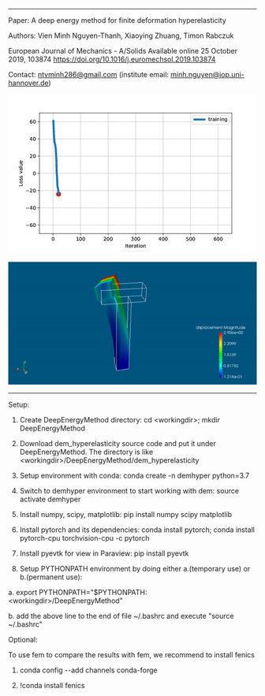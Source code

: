 --------------------------------------------------------------------
Paper: 
A deep energy method for finite deformation hyperelasticity

Authors: Vien Minh Nguyen-Thanh, Xiaoying Zhuang, Timon Rabczuk

European Journal of Mechanics - A/Solids
Available online 25 October 2019, 103874
https://doi.org/10.1016/j.euromechsol.2019.103874

Contact: ntvminh286@gmail.com (institute email: minh.nguyen@iop.uni-hannover.de)

![](loss.gif)

![](Tbar-uncon.gif)

--------------------------------------------------------------------
Setup:
1. Create DeepEnergyMethod directory: cd \<workingdir\>; mkdir DeepEnergyMethod

2. Download dem_hyperelasticity source code and put it under DeepEnergyMethod.
The directory is like \<workingdir\>/DeepEnergyMethod/dem_hyperelasticity

3. Setup environment with conda: conda create -n demhyper python=3.7

4. Switch to demhyper environment to start working with dem: source activate demhyper

5. Install numpy, scipy, matplotlib: pip install numpy scipy matplotlib

6. Install pytorch and its dependencies: conda install pytorch; conda install pytorch-cpu torchvision-cpu -c pytorch

7. Install pyevtk for view in Paraview: pip install pyevtk

8. Setup PYTHONPATH environment by doing either a.(temporary use) or b.(permanent use): 

a. export PYTHONPATH="$PYTHONPATH:\<workingdir\>/DeepEnergyMethod"
  
b. add the above line to the end of file ~/.bashrc and execute "source ~/.bashrc"

Optional:

To use fem to compare the results with fem, we recommend to install fenics

1. conda config --add channels conda-forge

2. !conda install fenics
